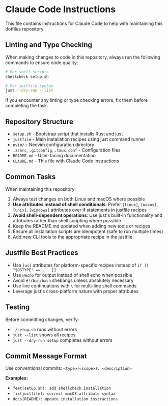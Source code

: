 # Claude Code Instructions

This file contains instructions for Claude Code to help with maintaining this dotfiles repository.

## Linting and Type Checking

When making changes to code in this repository, always run the following commands to ensure code quality:

```bash
# For shell scripts
shellcheck setup.sh

# For justfile syntax
just --dry-run --list
```

If you encounter any linting or type checking errors, fix them before completing the task.

## Repository Structure

- `setup.sh` - Bootstrap script that installs Rust and just
- `justfile` - Main installation recipes using just command runner
- `nvim/` - Neovim configuration directory
- `.zshrc`, `.gitconfig`, `.tmux.conf` - Configuration files
- `README.md` - User-facing documentation
- `CLAUDE.md` - This file with Claude Code instructions

## Common Tasks

When maintaining this repository:

1. Always test changes on both Linux and macOS where possible
2. **Use attributes instead of shell conditionals**: Prefer `[linux]`, `[macos]`, `[unix]`, `[windows]` attributes over if statements in justfile recipes
3. **Avoid shell-dependent operations**: Use just's built-in functionality and attributes rather than shell scripting where possible
4. Keep the README.md updated when adding new tools or recipes
5. Ensure all installation scripts are idempotent (safe to run multiple times)
6. Add new CLI tools to the appropriate recipe in the justfile

## Justfile Best Practices

- Use `[os]` attributes for platform-specific recipes instead of `if [[ "$OSTYPE" == ... ]]`
- Use `@echo` for output instead of shell echo when possible
- Avoid `#!/bin/bash` shebangs unless absolutely necessary
- Use line continuations with `\` for multi-line shell commands
- Leverage just's cross-platform nature with proper attributes

## Testing

Before committing changes, verify:
- `./setup.sh` runs without errors
- `just --list` shows all recipes
- `just --dry-run setup` completes without errors

## Commit Message Format

Use conventional commits: `<type>(<scope>): <description>`

**Examples:**
- `feat(setup.sh): add shellcheck installation`
- `fix(justfile): correct macOS attribute syntax`
- `docs(README): update installation instructions`